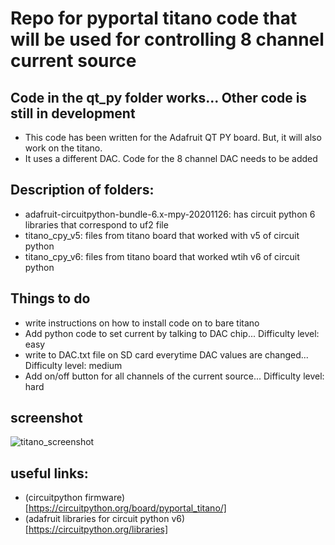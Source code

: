 # Repo for pyportal titano code that will be used for controlling 8 channel current source
##  Code in the qt_py folder works... Other code is still in development
* This code has been written for the Adafruit QT PY board.   But, it will also work on the titano.
* It uses a different DAC.   Code for the 8 channel DAC needs to be added
##  Description of folders:
-  adafruit-circuitpython-bundle-6.x-mpy-20201126:  has circuit python 6 libraries that correspond to uf2 file
- titano_cpy_v5:  files from titano board that worked with v5 of circuit python
- titano_cpy_v6:  files from titano board that worked wtih v6 of circuit python

## Things to do
* write instructions on how to install code on to bare titano
* Add python code to set current by talking to DAC chip... Difficulty level:  easy
*  write to DAC.txt file on SD card everytime DAC values are changed... Difficulty level: medium
*  Add on/off button for all channels of the current source... Difficulty level: hard

## screenshot
![titano_screenshot](https://github.com/saewoonam/sc-current-source-titano/blob/main/screenshot_titano.png?raw=true)
## useful links:
*  (circuitpython firmware)[https://circuitpython.org/board/pyportal_titano/]
*  (adafruit libraries for circuit python v6) [https://circuitpython.org/libraries]
